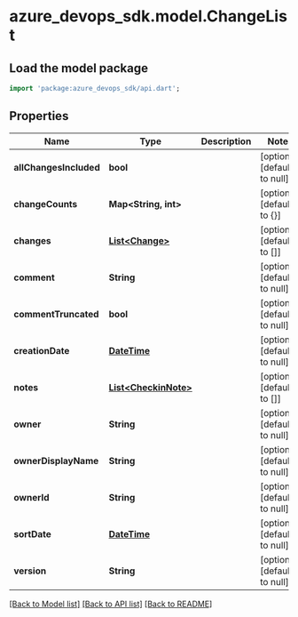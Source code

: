 # azure_devops_sdk.model.ChangeList

## Load the model package
```dart
import 'package:azure_devops_sdk/api.dart';
```

## Properties
Name | Type | Description | Notes
------------ | ------------- | ------------- | -------------
**allChangesIncluded** | **bool** |  | [optional] [default to null]
**changeCounts** | **Map&lt;String, int&gt;** |  | [optional] [default to {}]
**changes** | [**List&lt;Change&gt;**](Change.md) |  | [optional] [default to []]
**comment** | **String** |  | [optional] [default to null]
**commentTruncated** | **bool** |  | [optional] [default to null]
**creationDate** | [**DateTime**](DateTime.md) |  | [optional] [default to null]
**notes** | [**List&lt;CheckinNote&gt;**](CheckinNote.md) |  | [optional] [default to []]
**owner** | **String** |  | [optional] [default to null]
**ownerDisplayName** | **String** |  | [optional] [default to null]
**ownerId** | **String** |  | [optional] [default to null]
**sortDate** | [**DateTime**](DateTime.md) |  | [optional] [default to null]
**version** | **String** |  | [optional] [default to null]

[[Back to Model list]](../README.md#documentation-for-models) [[Back to API list]](../README.md#documentation-for-api-endpoints) [[Back to README]](../README.md)



